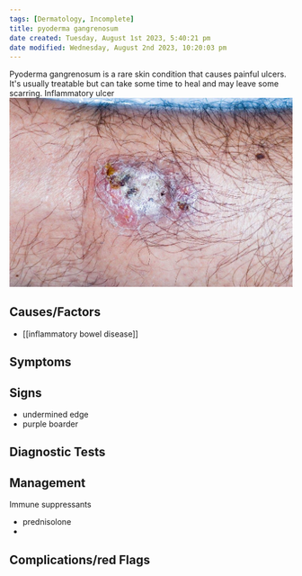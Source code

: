 ```yaml
---
tags: [Dermatology, Incomplete]
title: pyoderma gangrenosum
date created: Tuesday, August 1st 2023, 5:40:21 pm
date modified: Wednesday, August 2nd 2023, 10:20:03 pm
---
```



Pyoderma gangrenosum is a rare skin condition that causes painful ulcers. It's usually treatable but can take some time to heal and may leave some scarring. Inflammatory ulcer
![|475](z_attachments/475.jpg)

## Causes/Factors

- [[inflammatory bowel disease]]

## Symptoms

## Signs

- undermined edge
- purple boarder

## Diagnostic Tests

## Management

Immune suppressants

- prednisolone
-

## Complications/red Flags
